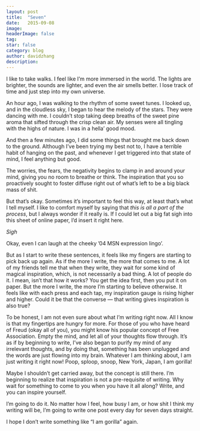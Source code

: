 ```yaml
---
layout:	post
title:	"Seven"
date:	2015-09-08
image:
headerImage: false
tag:
star: false
category: blog
author: davidzhang
description:
---
```


  I like to take walks. I feel like I’m more immersed in the world. The lights are brighter, the sounds are lighter, and even the air smells better. I lose track of time and just step into my own universe.

An hour ago, I was walking to the rhythm of some sweet tunes. I looked up, and in the cloudless sky, I began to hear the melody of the stars. They were dancing with me. I couldn’t stop taking deep breaths of the sweet pine aroma that sifted through the crisp clean air. My senses were all tingling with the highs of nature. I was in a hella’ good mood.

And then a few minutes ago, I did some things that brought me back down to the ground. Although I’ve been trying my best not to, I have a terrible habit of hanging on the past, and whenever I get triggered into that state of mind, I feel anything but good.

The worries, the fears, the negativity begins to clamp in and around your mind, giving you no room to breathe or think. The inspiration that you so proactively sought to foster diffuse right out of what’s left to be a big black mass of shit.

But that’s okay. Sometimes it’s important to feel this way, at least that’s what I tell myself. I like to comfort myself by saying that *this is all a part of the process*, but I always wonder if it really is. If I could let out a big fat sigh into this sheet of online paper, I’d insert it right here.

*Sigh*

Okay, even I can laugh at the cheeky ’04 MSN expression lingo’.

But as I start to write these sentences, it feels like my fingers are starting to pick back up again. As if the more I write, the more that comes to me. A lot of my friends tell me that when they write, they wait for some kind of magical inspiration, which, is not necessarily a bad thing. A lot of people do it. I mean, isn’t that how it works? You get the idea first, then you put it on paper. But the more I write, the more I’m starting to believe otherwise. It feels like with each press and each tap, my inspiration gauge is rising higher and higher. Could it be that the converse — that writing gives inspiration is also true?

To be honest, I am not even sure about what I’m writing right now. All I know is that my fingertips are hungry for more. For those of you who have heard of Freud (okay all of you), you might know his popular concept of Free Association. Empty the mind, and let all of your thoughts flow through. It’s as if by beginning to write, I’ve also began to purify my mind of any irrelevant thoughts, and by doing that, something has been unplugged and the words are just flowing into my brain. Whatever I am thinking about, I am just writing it right now! Poop, sploop, snoop, New York, Japan, I am gorilla!

Maybe I shouldn’t get carried away, but the concept is still there. I’m beginning to realize that inspiration is not a pre-requisite of writing. Why wait for something to come to you when you have it all along? Write, and you can inspire yourself.

I’m going to do it. No matter how I feel, how busy I am, or how shit I think my writing will be, I’m going to write one post every day for seven days straight.

I hope I don’t write something like “I am gorilla” again.
